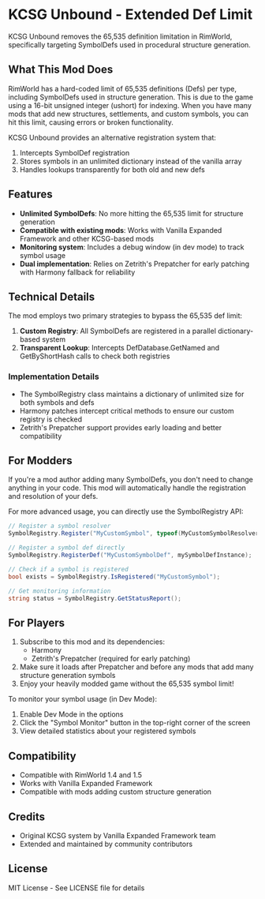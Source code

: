 # KCSG Unbound - Extended Def Limit

KCSG Unbound removes the 65,535 definition limitation in RimWorld, specifically targeting SymbolDefs used in procedural structure generation.

## What This Mod Does

RimWorld has a hard-coded limit of 65,535 definitions (Defs) per type, including SymbolDefs used in structure generation. This is due to the game using a 16-bit unsigned integer (ushort) for indexing. When you have many mods that add new structures, settlements, and custom symbols, you can hit this limit, causing errors or broken functionality.

KCSG Unbound provides an alternative registration system that:
1. Intercepts SymbolDef registration
2. Stores symbols in an unlimited dictionary instead of the vanilla array
3. Handles lookups transparently for both old and new defs

## Features

- **Unlimited SymbolDefs**: No more hitting the 65,535 limit for structure generation
- **Compatible with existing mods**: Works with Vanilla Expanded Framework and other KCSG-based mods
- **Monitoring system**: Includes a debug window (in dev mode) to track symbol usage
- **Dual implementation**: Relies on Zetrith's Prepatcher for early patching with Harmony fallback for reliability

## Technical Details

The mod employs two primary strategies to bypass the 65,535 def limit:

1. **Custom Registry**: All SymbolDefs are registered in a parallel dictionary-based system
2. **Transparent Lookup**: Intercepts DefDatabase.GetNamed and GetByShortHash calls to check both registries

### Implementation Details

- The SymbolRegistry class maintains a dictionary of unlimited size for both symbols and defs
- Harmony patches intercept critical methods to ensure our custom registry is checked
- Zetrith's Prepatcher support provides early loading and better compatibility

## For Modders

If you're a mod author adding many SymbolDefs, you don't need to change anything in your code. This mod will automatically handle the registration and resolution of your defs.

For more advanced usage, you can directly use the SymbolRegistry API:

```csharp
// Register a symbol resolver
SymbolRegistry.Register("MyCustomSymbol", typeof(MyCustomSymbolResolver));

// Register a symbol def directly
SymbolRegistry.RegisterDef("MyCustomSymbolDef", mySymbolDefInstance);

// Check if a symbol is registered
bool exists = SymbolRegistry.IsRegistered("MyCustomSymbol");

// Get monitoring information
string status = SymbolRegistry.GetStatusReport();
```

## For Players

1. Subscribe to this mod and its dependencies:
   - Harmony
   - Zetrith's Prepatcher (required for early patching)
2. Make sure it loads after Prepatcher and before any mods that add many structure generation symbols
3. Enjoy your heavily modded game without the 65,535 symbol limit!

To monitor your symbol usage (in Dev Mode):
1. Enable Dev Mode in the options
2. Click the "Symbol Monitor" button in the top-right corner of the screen
3. View detailed statistics about your registered symbols

## Compatibility

- Compatible with RimWorld 1.4 and 1.5
- Works with Vanilla Expanded Framework
- Compatible with mods adding custom structure generation

## Credits

- Original KCSG system by Vanilla Expanded Framework team
- Extended and maintained by community contributors

## License

MIT License - See LICENSE file for details 